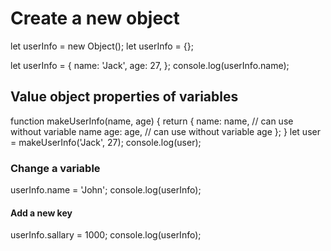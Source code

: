 # Create a new object

 let userInfo = new Object();
 let userInfo = {};

let userInfo = {
    name: 'Jack',
    age: 27,
};
console.log(userInfo.name);

## Value object properties of variables

function makeUserInfo(name, age) {
    return { 
        name: name, // can use without variable name
        age: age, // can use without variable age
};
}
let user = makeUserInfo('Jack', 27);
console.log(user);

### Change a variable

userInfo.name = 'John';
console.log(userInfo);

#### Add a new key

userInfo.sallary = 1000;
console.log(userInfo);
